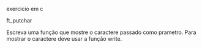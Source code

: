 
exercicio em c

ft_putchar

Escreva uma função que mostre o caractere passado como prametro.
Para mostrar o caractere deve usar a função write.
